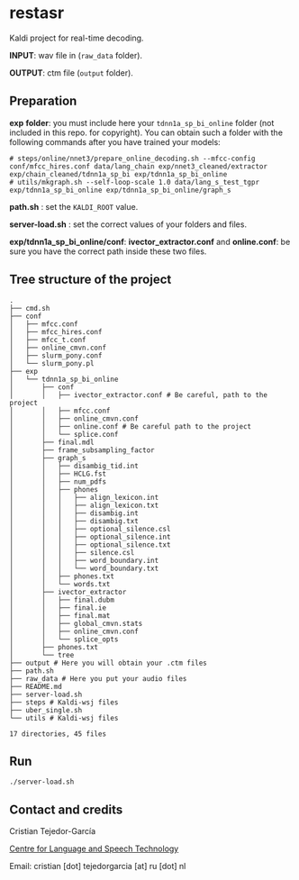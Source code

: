 
# restasr

Kaldi project for real-time decoding.

**INPUT**: wav file in (`raw_data` folder).

**OUTPUT**: ctm file (`output` folder).

## Preparation

**exp** **folder**: you must include here your `tdnn1a_sp_bi_online` folder (not included in this repo. for copyright). You can obtain such a folder with the following commands after you have trained your models:

    # steps/online/nnet3/prepare_online_decoding.sh --mfcc-config conf/mfcc_hires.conf data/lang_chain exp/nnet3_cleaned/extractor exp/chain_cleaned/tdnn1a_sp_bi exp/tdnn1a_sp_bi_online
    # utils/mkgraph.sh --self-loop-scale 1.0 data/lang_s_test_tgpr exp/tdnn1a_sp_bi_online exp/tdnn1a_sp_bi_online/graph_s

**path.sh** : set the `KALDI_ROOT` value. 

**server-load.sh** : set the correct values  of your folders and files.

**exp/tdnn1a_sp_bi_online/conf**: **ivector_extractor.conf** and **online.conf**: be sure you have the correct path inside these two files.


## Tree structure of the project

    .
    ├── cmd.sh
    ├── conf
    │   ├── mfcc.conf
    │   ├── mfcc_hires.conf
    │   ├── mfcc_t.conf
    │   ├── online_cmvn.conf
    │   ├── slurm_pony.conf
    │   └── slurm_pony.pl
    ├── exp
    │   └── tdnn1a_sp_bi_online
    │       ├── conf
    │       │   ├── ivector_extractor.conf # Be careful, path to the project
    │       │   ├── mfcc.conf
    │       │   ├── online_cmvn.conf
    │       │   ├── online.conf # Be careful path to the project
    │       │   └── splice.conf
    │       ├── final.mdl
    │       ├── frame_subsampling_factor
    │       ├── graph_s
    │       │   ├── disambig_tid.int
    │       │   ├── HCLG.fst
    │       │   ├── num_pdfs
    │       │   ├── phones
    │       │   │   ├── align_lexicon.int
    │       │   │   ├── align_lexicon.txt
    │       │   │   ├── disambig.int
    │       │   │   ├── disambig.txt
    │       │   │   ├── optional_silence.csl
    │       │   │   ├── optional_silence.int
    │       │   │   ├── optional_silence.txt
    │       │   │   ├── silence.csl
    │       │   │   ├── word_boundary.int
    │       │   │   └── word_boundary.txt
    │       │   ├── phones.txt
    │       │   └── words.txt
    │       ├── ivector_extractor
    │       │   ├── final.dubm
    │       │   ├── final.ie
    │       │   ├── final.mat
    │       │   ├── global_cmvn.stats
    │       │   ├── online_cmvn.conf
    │       │   └── splice_opts
    │       ├── phones.txt
    │       └── tree
    ├── output # Here you will obtain your .ctm files
    ├── path.sh
    ├── raw_data # Here you put your audio files
    ├── README.md
    ├── server-load.sh
    ├── steps # Kaldi-wsj files
    ├── uber_single.sh
    └── utils # Kaldi-wsj files
    
    17 directories, 45 files

## Run

    ./server-load.sh



## Contact and credits
Cristian Tejedor-García

[Centre for Language and Speech Technology](https://www.ru.nl/clst/)

Email: cristian [dot] tejedorgarcia [at] ru [dot] nl
